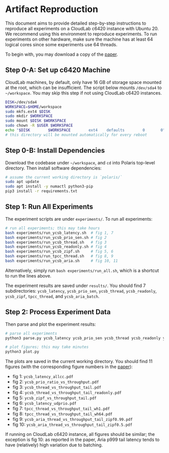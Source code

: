 
# Artifact Reproduction

This document aims to provide detailed step-by-step instructions to reproduce all experiments on a CloudLab c6420 instance with Ubuntu 20. We recommend using this environment to reproduce experiments. To run experiments on other hardware, make sure the machine has at least 64 logical cores since some experiments use 64 threads.

To begin with, you may download a copy of the [paper](https://dl.acm.org/doi/10.1145/3588724?cid=99660889005).

## Step 0-A: Set up c6420 Machine

CloudLab machines, by default, only have 16 GB of storage space mounted at the root, which can be insufficient. The script below mounts `/dev/sda4` to `~/workspace`. You may skip this step if not using CloudLab c6420 instances.

```bash
DISK=/dev/sda4
WORKSPACE=$HOME/workspace
sudo mkfs.ext4 $DISK
sudo mkdir $WORKSPACE
sudo mount $DISK $WORKSPACE
sudo chown -R $USER $WORKSPACE
echo "$DISK        $WORKSPACE        ext4    defaults        0       0" | sudo tee -a /etc/fstab
# this directory will be mounted automatically for every reboot
```

## Step 0-B: Install Dependencies

Download the codebase under `~/workspace`, and `cd` into Polaris top-level directory. Then install software dependencies:

```bash
# assume the current working directory is `polaris/`
sudo apt update
sudo apt install -y numactl python3-pip
pip3 install -r requirements.txt
```

## Step 1: Run All Experiments

The experiment scripts are under `experiments/`. To run all experiments:

```bash
# run all experiments; this may take hours
bash experiments/run_ycsb_latency.sh  # fig 1, 7
bash experiments/run_ycsb_prio_sen.sh # fig 2
bash experiments/run_ycsb_thread.sh   # fig 3
bash experiments/run_ycsb_readonly.sh # fig 4
bash experiments/run_ycsb_zipf.sh     # fig 5, 6
bash experiments/run_tpcc_thread.sh   # fig 8, 9
bash experiments/run_ycsb_aria.sh     # fig 10, 11
```

Alternatively, simply run `bash experiments/run_all.sh`, which is a shortcut to run the lines above.

The experiment results are saved under `results/`. You should find 7 subdirectories: `ycsb_latency`, `ycsb_prio_sen`, `ycsb_thread`, `ycsb_readonly`, `ycsb_zipf`, `tpcc_thread`, and `ycsb_aria_batch`.

## Step 2: Process Experiment Data

Then parse and plot the experiment results:

```bash
# parse all experiments
python3 parse.py ycsb_latency ycsb_prio_sen ycsb_thread ycsb_readonly ycsb_zipf tpcc_thread ycsb_aria_batch

# plot figures; this may take minutes
python3 plot.py
```

The plots are saved in the current working directory. You should find 11 figures (with the corresponding figure numbers in the [paper](https://doi.org/10.1145/3588724)):

- fig 1: `ycsb_latency_allcc.pdf`
- fig 2: `ycsb_prio_ratio_vs_throughput.pdf`
- fig 3: `ycsb_thread_vs_throughput_tail.pdf`
- fig 4: `ycsb_thread_vs_throughput_tail_readonly.pdf`
- fig 5: `ycsb_zipf_vs_throughput_tail.pdf`
- fig 6: `ycsb_latency_udprio.pdf`
- fig 7: `tpcc_thread_vs_throughput_tail_wh1.pdf`
- fig 8: `tpcc_thread_vs_throughput_tail_wh64.pdf`
- fig 9: `ycsb_aria_thread_vs_throughput_tail_zipf0.99.pdf`
- fig 10: `ycsb_aria_thread_vs_throughput_tail_zipf0.5.pdf`

If running on CloudLab c6420 instance, all figures should be similar; the exception is fig 10: as reported in the paper, Aria p999 tail latency tends to have (relatively) high variation due to batching.
